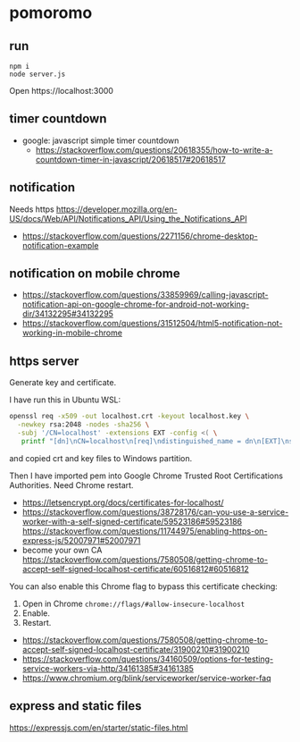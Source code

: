 # pomoromo

## run

```
npm i
node server.js
```

Open https://localhost:3000

## timer countdown

- google: javascript simple timer countdown
  - https://stackoverflow.com/questions/20618355/how-to-write-a-countdown-timer-in-javascript/20618517#20618517

## notification

Needs https https://developer.mozilla.org/en-US/docs/Web/API/Notifications_API/Using_the_Notifications_API

- https://stackoverflow.com/questions/2271156/chrome-desktop-notification-example

## notification on mobile chrome

- https://stackoverflow.com/questions/33859969/calling-javascript-notification-api-on-google-chrome-for-android-not-working-dir/34132295#34132295
- https://stackoverflow.com/questions/31512504/html5-notification-not-working-in-mobile-chrome

## https server

Generate key and certificate.

I have run this in Ubuntu WSL:

```bash
openssl req -x509 -out localhost.crt -keyout localhost.key \
  -newkey rsa:2048 -nodes -sha256 \
  -subj '/CN=localhost' -extensions EXT -config <( \
   printf "[dn]\nCN=localhost\n[req]\ndistinguished_name = dn\n[EXT]\nsubjectAltName=DNS:localhost\nkeyUsage=digitalSignature\nextendedKeyUsage=serverAuth")
```

and copied crt and key files to Windows partition.

Then I have imported pem into Google Chrome Trusted Root Certifications Authorities. Need Chrome restart.

- https://letsencrypt.org/docs/certificates-for-localhost/
- https://stackoverflow.com/questions/38728176/can-you-use-a-service-worker-with-a-self-signed-certificate/59523186#59523186
  https://stackoverflow.com/questions/11744975/enabling-https-on-express-js/52007971#52007971
- become your own CA https://stackoverflow.com/questions/7580508/getting-chrome-to-accept-self-signed-localhost-certificate/60516812#60516812

You can also enable this Chrome flag to bypass this certificate checking:

1. Open in Chrome `chrome://flags/#allow-insecure-localhost`
2. Enable.
3. Restart.

- https://stackoverflow.com/questions/7580508/getting-chrome-to-accept-self-signed-localhost-certificate/31900210#31900210
- https://stackoverflow.com/questions/34160509/options-for-testing-service-workers-via-http/34161385#34161385
- https://www.chromium.org/blink/serviceworker/service-worker-faq

## express and static files

https://expressjs.com/en/starter/static-files.html
